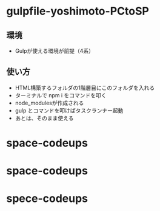 # gulpfile-yoshimoto-PCtoSP

## 環境
- Gulpが使える環境が前提（4系）

## 使い方
- HTML構築するフォルダの1階層目にこのフォルダを入れる
- ターミナルで npm i をコマンドを叩く
- node_modulesが作成される
- gulp とコマンドを叩けばタスクランナー起動
- あとは、そのまま使える

# space-codeups
# space-codeups
# spece-codeups
